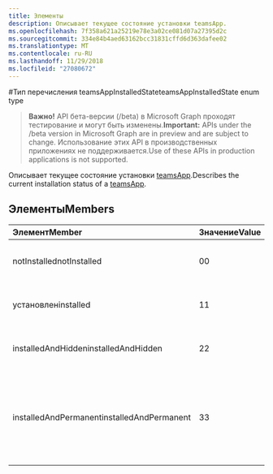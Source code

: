 ```yaml
---
title: Элементы
description: Описывает текущее состояние установки teamsApp.
ms.openlocfilehash: 7f358a621a25219e78e3a02ce081d07a27395d2c
ms.sourcegitcommit: 334e84b4aed63162bcc31831cffd6d363dafee02
ms.translationtype: MT
ms.contentlocale: ru-RU
ms.lasthandoff: 11/29/2018
ms.locfileid: "27080672"
---
```

#<a name="teamsappinstalledstate-enum-type"></a><span data-ttu-id="3e759-103">Тип перечисления teamsAppInstalledState</span><span class="sxs-lookup"><span data-stu-id="3e759-103">teamsAppInstalledState enum type</span></span>

> <span data-ttu-id="3e759-104">**Важно!** API бета-версии (/beta) в Microsoft Graph проходят тестирование и могут быть изменены.</span><span class="sxs-lookup"><span data-stu-id="3e759-104">**Important:** APIs under the /beta version in Microsoft Graph are in preview and are subject to change.</span></span> <span data-ttu-id="3e759-105">Использование этих API в производственных приложениях не поддерживается.</span><span class="sxs-lookup"><span data-stu-id="3e759-105">Use of these APIs in production applications is not supported.</span></span>

<span data-ttu-id="3e759-106">Описывает текущее состояние установки [teamsApp](teamsapp.md).</span><span class="sxs-lookup"><span data-stu-id="3e759-106">Describes the current installation status of a [teamsApp](teamsapp.md).</span></span>

## <a name="members"></a><span data-ttu-id="3e759-107">Элементы</span><span class="sxs-lookup"><span data-stu-id="3e759-107">Members</span></span>

| <span data-ttu-id="3e759-108">Элемент</span><span class="sxs-lookup"><span data-stu-id="3e759-108">Member</span></span> | <span data-ttu-id="3e759-109">Значение</span><span class="sxs-lookup"><span data-stu-id="3e759-109">Value</span></span>| <span data-ttu-id="3e759-110">Description</span><span class="sxs-lookup"><span data-stu-id="3e759-110">Description</span></span> |
|:---------------|:--------|:----------|
|<span data-ttu-id="3e759-111">notInstalled</span><span class="sxs-lookup"><span data-stu-id="3e759-111">notInstalled</span></span>|<span data-ttu-id="3e759-112">0</span><span class="sxs-lookup"><span data-stu-id="3e759-112">0</span></span>|<span data-ttu-id="3e759-113">Приложение не установлено в группу.</span><span class="sxs-lookup"><span data-stu-id="3e759-113">App is not installed to team.</span></span>|
|<span data-ttu-id="3e759-114">установлен</span><span class="sxs-lookup"><span data-stu-id="3e759-114">installed</span></span>|<span data-ttu-id="3e759-115">1</span><span class="sxs-lookup"><span data-stu-id="3e759-115">1</span></span>|<span data-ttu-id="3e759-116">Приложение устанавливается в обычном режиме.</span><span class="sxs-lookup"><span data-stu-id="3e759-116">App is installed normally.</span></span>|
|<span data-ttu-id="3e759-117">installedAndHidden</span><span class="sxs-lookup"><span data-stu-id="3e759-117">installedAndHidden</span></span>|<span data-ttu-id="3e759-118">2</span><span class="sxs-lookup"><span data-stu-id="3e759-118">2</span></span>|<span data-ttu-id="3e759-119">Приложение установлен, но скрыты.</span><span class="sxs-lookup"><span data-stu-id="3e759-119">App is installed but hidden from view.</span></span>|
|<span data-ttu-id="3e759-120">installedAndPermanent</span><span class="sxs-lookup"><span data-stu-id="3e759-120">installedAndPermanent</span></span>|<span data-ttu-id="3e759-121">3</span><span class="sxs-lookup"><span data-stu-id="3e759-121">3</span></span>|<span data-ttu-id="3e759-122">Приложение устанавливается без возможности восстановления и не могут быть удалены.</span><span class="sxs-lookup"><span data-stu-id="3e759-122">App is permanently installed and may not be removed.</span></span>|

